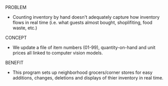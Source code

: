 PROBLEM

* Counting inventory by hand doesn't adequately capture how inventory flows in real time (i.e.  what guests almost bought, shoplifiting, food waste, etc.)

CONCEPT

* We update a file of item numbers (01-99), quantity-on-hand and unit prices all linked to computer vision models.  

BENEFIT

* This program sets up neighborhood grocers/corner stores for easy additions, changes, deletions and displays of thier inventory in real time.

